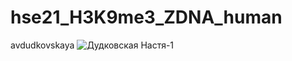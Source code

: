# hse21_H3K9me3_ZDNA_human
avdudkovskaya
![Дудковская Настя-1](https://user-images.githubusercontent.com/82202781/121412398-56cfa880-c96d-11eb-83bc-439cdc7d4508.png)
